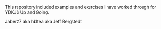 This repository included examples and exercises I have worked through for YDKJS Up and Going.

Jaber27
aka hbltea
aka  Jeff Bergstedt
 
 